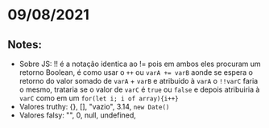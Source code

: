 # 09/08/2021

## Notes:
- Sobre JS: !! é a notação identica ao != pois em ambos eles procuram um retorno Boolean, é como usar o `++` ou `varA += varB` aonde se espera o retorno do valor somado de `varA` + `varB` e atribuido à `varA` o `!!varC`  faria o mesmo, trataria se o valor de `varC` é `true` ou `false` e depois atribuiria à `varC` como em um `for(let i; i of array){i++}`
- Valores truthy: {}, [], "vazio", 3.14, `new Date()`
- Valores falsy: "", 0, null, undefined, 

